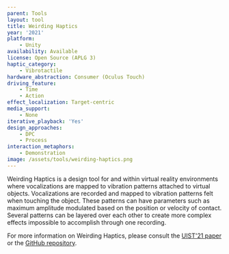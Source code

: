 ```yaml
---
parent: Tools
layout: tool
title: Weirding Haptics
year: '2021'
platform:
    - Unity
availability: Available
license: Open Source (APLG 3)
haptic_category:
    - Vibrotactile
hardware_abstraction: Consumer (Oculus Touch)
driving_feature:
    - Time
    - Action
effect_localization: Target-centric
media_support:
    - None
iterative_playback: 'Yes'
design_approaches:
    - DPC
    - Process
interaction_metaphors:
    - Demonstration
image: /assets/tools/weirding-haptics.png
---
```

Weirding Haptics is a design tool for and within virtual reality environments where vocalizations are mapped to vibration patterns attached to virtual objects.
Vocalizations are recorded and mapped to vibration patterns felt when touching the object.
These patterns can have parameters such as maximum amplitude modulated based on the position or velocity of contact.
Several patterns can be layered over each other to create more complex effects impossible to accomplish through one recording.

For more information on Weirding Haptics, please consult the [UIST'21 paper](https://doi.org/10.1145/3472749.3474797) or the [GitHub repository](https://github.com/darty/wh).
